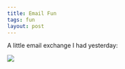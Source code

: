 ```yaml
---
title: Email Fun
tags: fun
layout: post
---
```

A little email exchange I had yesterday:



<img src="http://fuzzymonk.com/photos/blog/image/595/email_fun.jpg" class="photo" />
